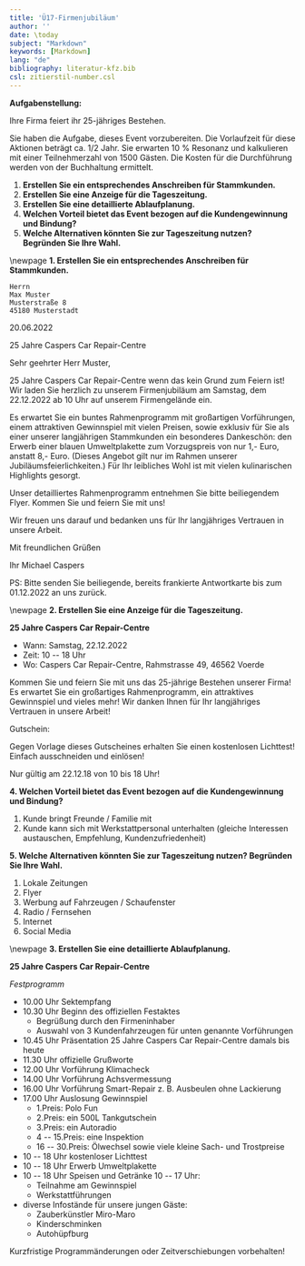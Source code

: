```yaml
---
title: 'Ü17-Firmenjubiläum'
author: ''
date: \today
subject: "Markdown"
keywords: [Markdown]
lang: "de"
bibliography: literatur-kfz.bib 
csl: zitierstil-number.csl
---
```

<!-----------------------------+
ju 6-6-22 Ü17 Werbeaktion Firmenjubiläum
+------------------------------>


**Aufgabenstellung:**

Ihre Firma feiert ihr 25-jähriges Bestehen. 

Sie haben die Aufgabe, dieses Event vorzubereiten. Die Vorlaufzeit für diese Aktionen beträgt ca. 1/2 Jahr. Sie erwarten 10 \% Resonanz und kalkulieren mit einer Teilnehmerzahl von 1500 Gästen. Die Kosten für die Durchführung werden von der Buchhaltung ermittelt. 
 
1. **Erstellen Sie ein entsprechendes Anschreiben für Stammkunden.**
1. **Erstellen Sie eine Anzeige für die Tageszeitung.**
1. **Erstellen Sie eine detaillierte Ablaufplanung.**
1. **Welchen Vorteil bietet das Event bezogen auf die Kundengewinnung und Bindung?**
1. **Welche Alternativen könnten Sie zur Tageszeitung nutzen? Begründen Sie Ihre Wahl.**

\newpage
**1. Erstellen Sie ein entsprechendes Anschreiben für Stammkunden.**

```
Herrn 
Max Muster 
Musterstraße 8 
45180 Musterstadt 
```
 
20.06.2022 
 
25 Jahre Caspers Car Repair-Centre 
 
Sehr geehrter Herr Muster, 

25 Jahre Caspers Car Repair-Centre wenn das kein Grund zum Feiern ist! 
Wir laden Sie herzlich zu unserem Firmenjubiläum am Samstag, dem 22.12.2022 ab 10 Uhr auf unserem Firmengelände ein. 

Es erwartet Sie ein buntes Rahmenprogramm mit großartigen Vorführungen, einem attraktiven Gewinnspiel mit vielen Preisen, sowie exklusiv für Sie als einer unserer langjährigen Stammkunden ein besonderes Dankeschön: den Erwerb einer blauen Umweltplakette zum Vorzugspreis von nur 1,- Euro, anstatt 8,- Euro.  (Dieses Angebot gilt nur im Rahmen unserer Jubiläumsfeierlichkeiten.) 
Für Ihr leibliches Wohl ist mit vielen kulinarischen Highlights gesorgt. 

Unser detailliertes Rahmenprogramm entnehmen Sie bitte beiliegendem Flyer. 
Kommen Sie und feiern Sie mit uns!

Wir freuen uns darauf und bedanken uns für Ihr langjähriges Vertrauen in unsere Arbeit. 
 
Mit freundlichen Grüßen 

Ihr Michael Caspers 
 
PS: Bitte senden Sie beiliegende, bereits frankierte Antwortkarte bis zum 01.12.2022 an uns zurück. 


\newpage
**2. Erstellen Sie eine Anzeige für die Tageszeitung.**

**25 Jahre Caspers Car Repair-Centre** 
 
- Wann: Samstag, 22.12.2022 
- Zeit: 10 -- 18 Uhr
- Wo: Caspers Car Repair-Centre, Rahmstrasse 49, 46562 Voerde 
 
Kommen Sie und feiern Sie mit uns das 25-jährige Bestehen unserer Firma! 
Es erwartet Sie ein großartiges Rahmenprogramm, ein attraktives Gewinnspiel und vieles mehr! 
Wir danken Ihnen für Ihr langjähriges Vertrauen in unsere Arbeit! 

Gutschein: 

Gegen Vorlage dieses Gutscheines erhalten Sie einen kostenlosen Lichttest! 
Einfach ausschneiden und einlösen! 

Nur gültig am 22.12.18 von 10 bis 18 Uhr! 

**4. Welchen Vorteil bietet das Event bezogen auf die Kundengewinnung und Bindung?** 

1. Kunde bringt Freunde / Familie mit 
1. Kunde kann sich mit Werkstattpersonal unterhalten (gleiche Interessen austauschen, Empfehlung, Kundenzufriedenheit)

**5. Welche Alternativen könnten Sie zur Tageszeitung nutzen? Begründen Sie Ihre Wahl.** 

1. Lokale Zeitungen 
1. Flyer 
1. Werbung auf Fahrzeugen / Schaufenster
1. Radio / Fernsehen 
1. Internet 
1. Social Media

\newpage
**3. Erstellen Sie eine detaillierte Ablaufplanung.**       
     
**25 Jahre Caspers Car Repair-Centre** 

*Festprogramm* 

- 10.00 Uhr Sektempfang 
- 10.30 Uhr Beginn des offiziellen Festaktes 
    - Begrüßung durch den Firmeninhaber 
    - Auswahl von 3 Kundenfahrzeugen für unten genannte Vorführungen 
- 10.45 Uhr Präsentation 25 Jahre Caspers Car Repair-Centre damals bis heute 
- 11.30 Uhr offizielle Grußworte 
- 12.00 Uhr Vorführung Klimacheck 
- 14.00 Uhr Vorführung Achsvermessung 
- 16.00 Uhr Vorführung Smart-Repair z. B. Ausbeulen ohne Lackierung 
- 17.00 Uhr Auslosung Gewinnspiel 
    - 1.Preis: Polo Fun 
    - 2.Preis: ein 500L Tankgutschein 
    - 3.Preis: ein Autoradio 
    - 4 -- 15.Preis: eine Inspektion 
    - 16 -- 30.Preis: Ölwechsel sowie viele kleine Sach- und Trostpreise 
- 10 -- 18 Uhr kostenloser Lichttest 
- 10 -- 18 Uhr Erwerb Umweltplakette 
- 10 -- 18 Uhr Speisen und Getränke 10 -- 17 Uhr: 
    - Teilnahme am Gewinnspiel 
    - Werkstattführungen 
- diverse Infostände für unsere jungen Gäste: 
    - Zauberkünstler Miro-Maro 
    - Kinderschminken 
    - Autohüpfburg 

Kurzfristige Programmänderungen oder Zeitverschiebungen vorbehalten!
